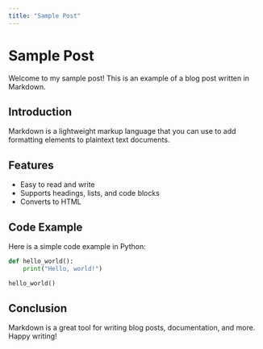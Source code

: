 ```yaml
---
title: "Sample Post"
---
```


# Sample Post

Welcome to my sample post! This is an example of a blog post written in Markdown.

## Introduction

Markdown is a lightweight markup language that you can use to add formatting elements to plaintext text documents.

## Features

- Easy to read and write
- Supports headings, lists, and code blocks
- Converts to HTML

## Code Example

Here is a simple code example in Python:

```python
def hello_world():
    print("Hello, world!")

hello_world()
```

## Conclusion

Markdown is a great tool for writing blog posts, documentation, and more. Happy writing!

